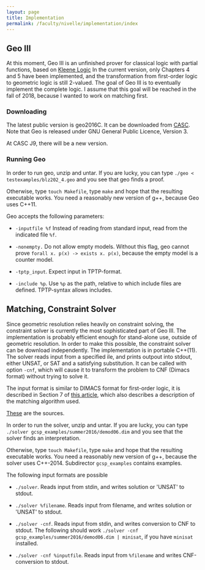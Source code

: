 ```yaml
---
layout: page
title: Implementation
permalink: /faculty/nivelle/implementation/index
---
```


## Geo III

At this moment, Geo III is an unfinished prover for classical logic 
with partial functions, based on 
[Kleene Logic](https://cs-sst.github.io/faculty/nivelle/publications/index/jlc2014.pdf)
In the current version, only Chapters 4 and 5 have been implemented,
and the transformation from first-order logic to geometric logic
is still 2-valued. 
The goal of Geo III is to eventually implement the complete logic.
I assume that this goal will be reached in the fall of 2018,
because I wanted to work on matching first. 

### Downloading

The latest public version is geo2016C.
It can be downloaded from 
[CASC](http://www.cs.miami.edu/~tptp/CASC/J8/SystemsSources/).
Note that Geo is released under GNU General Public Licence, Version 3.

At CASC J9, there will be a new version. 

### Running Geo

In order to run geo, unzip and untar. If you are lucky, you
can type `./geo < testexamples/blz202_4.geo` and you see that geo finds a proof.

Otherwise, type  `touch Makefile`, type `make` and hope that
the resulting executable works. You need a reasonably
new version of g++, because Geo uses C++11.

Geo accepts the following parameters:

-  `-inputfile %f` Instead of reading from standard input, read from the
   indicated file `%f`.
   
-  `-nonempty.`  Do not allow empty models. Without this flag, geo cannot prove
    `forall x. p(x) -> exists x. p(x)`, because the empty model
     is a counter model.
    
-  `-tptp_input`. Expect input in TPTP-format.

-  `-include %p`. Use `%p` as the path, relative to which include files are defined. TPTP-syntax allows includes. 


## Matching, Constraint Solver 

Since geometric resolution relies heavily on constraint solving,
the constraint solver is currently the most sophisticated part of Geo III.
The implementation is probably efficient enough for stand-alone use,
outside of geometric resolution. In order to make this possible,
the constraint solver can be download independently. 
The implementation is in portable C++(11).
The solver reads input from a specified ile, and prints outpout into stdout, either
UNSAT, or SAT and a satisfying substitution. It can be called with 
option `-cnf`, which will cause it to transform the problem to CNF (Dimacs format)
without trying to solve it.

The input format is similar
to DIMACS format for first-order logic, it is described in Section 7 of 
[this article](GCSP.pdf), which also describes a description of the matching
algorithm used.

[These](geo2018gcsp.tar.gz) are the sources.

In order to run the solver, unzip and untar. If you are lucky, you
can type `./solver gcsp_examples/summer2016/demod06.dim` and you see that 
the solver finds an interpretation.

Otherwise, type  `touch Makefile`, type `make` and hope that
the resulting executable works. You need a reasonably
new version of g++, because the solver uses C++-2014.
Subdirector `gcsp_examples` contains examples. 

The following input formats are possible

- `./solver`.  Reads input from stdin, and writes solution or 'UNSAT' to stdout. 

- `./solver %filename`. Reads input from filename, and writes solution or 'UNSAT' to stdout.

- `./solver -cnf`. Reads input from stdin, and writes conversion to CNF to stdout. 
    The following should work `./solver -cnf gcsp_examples/summer2016/demod06.dim | minisat`, if you have `minisat` installed.
    
- `./solver -cnf %inputfile`. Reads input from `%filename` and writes CNF-conversion to stdout.




